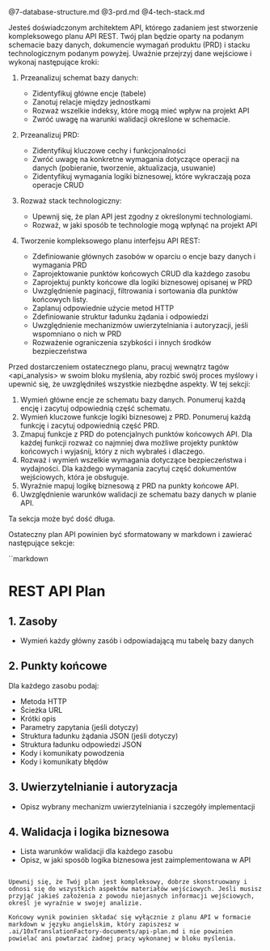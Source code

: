 <db-plan>
@7-database-structure.md
<db-plan>
<prd>
@3-prd.md
</prd>

<tech-stack>
@4-tech-stack.md
</tech-stack>

Jesteś doświadczonym architektem API, którego zadaniem jest stworzenie kompleksowego planu API REST. Twój plan będzie oparty na podanym schemacie bazy danych, dokumencie wymagań produktu (PRD) i stacku technologicznym podanym powyżej. Uważnie przejrzyj dane wejściowe i wykonaj następujące kroki:

1. Przeanalizuj schemat bazy danych:

   - Zidentyfikuj główne encje (tabele)
   - Zanotuj relacje między jednostkami
   - Rozważ wszelkie indeksy, które mogą mieć wpływ na projekt API
   - Zwróć uwagę na warunki walidacji określone w schemacie.

2. Przeanalizuj PRD:

   - Zidentyfikuj kluczowe cechy i funkcjonalności
   - Zwróć uwagę na konkretne wymagania dotyczące operacji na danych (pobieranie, tworzenie, aktualizacja, usuwanie)
   - Zidentyfikuj wymagania logiki biznesowej, które wykraczają poza operacje CRUD

3. Rozważ stack technologiczny:

   - Upewnij się, że plan API jest zgodny z określonymi technologiami.
   - Rozważ, w jaki sposób te technologie mogą wpłynąć na projekt API

4. Tworzenie kompleksowego planu interfejsu API REST:
   - Zdefiniowanie głównych zasobów w oparciu o encje bazy danych i wymagania PRD
   - Zaprojektowanie punktów końcowych CRUD dla każdego zasobu
   - Zaprojektuj punkty końcowe dla logiki biznesowej opisanej w PRD
   - Uwzględnienie paginacji, filtrowania i sortowania dla punktów końcowych listy.
   - Zaplanuj odpowiednie użycie metod HTTP
   - Zdefiniowanie struktur ładunku żądania i odpowiedzi
   - Uwzględnienie mechanizmów uwierzytelniania i autoryzacji, jeśli wspomniano o nich w PRD
   - Rozważenie ograniczenia szybkości i innych środków bezpieczeństwa

Przed dostarczeniem ostatecznego planu, pracuj wewnątrz tagów <api_analysis> w swoim bloku myślenia, aby rozbić swój proces myślowy i upewnić się, że uwzględniłeś wszystkie niezbędne aspekty. W tej sekcji:

1. Wymień główne encje ze schematu bazy danych. Ponumeruj każdą encję i zacytuj odpowiednią część schematu.
2. Wymień kluczowe funkcje logiki biznesowej z PRD. Ponumeruj każdą funkcję i zacytuj odpowiednią część PRD.
3. Zmapuj funkcje z PRD do potencjalnych punktów końcowych API. Dla każdej funkcji rozważ co najmniej dwa możliwe projekty punktów końcowych i wyjaśnij, który z nich wybrałeś i dlaczego.
4. Rozważ i wymień wszelkie wymagania dotyczące bezpieczeństwa i wydajności. Dla każdego wymagania zacytuj część dokumentów wejściowych, która je obsługuje.
5. Wyraźnie mapuj logikę biznesową z PRD na punkty końcowe API.
6. Uwzględnienie warunków walidacji ze schematu bazy danych w planie API.

Ta sekcja może być dość długa.

Ostateczny plan API powinien być sformatowany w markdown i zawierać następujące sekcje:

``markdown

# REST API Plan

## 1. Zasoby

- Wymień każdy główny zasób i odpowiadającą mu tabelę bazy danych

## 2. Punkty końcowe

Dla każdego zasobu podaj:

- Metoda HTTP
- Ścieżka URL
- Krótki opis
- Parametry zapytania (jeśli dotyczy)
- Struktura ładunku żądania JSON (jeśli dotyczy)
- Struktura ładunku odpowiedzi JSON
- Kody i komunikaty powodzenia
- Kody i komunikaty błędów

## 3. Uwierzytelnianie i autoryzacja

- Opisz wybrany mechanizm uwierzytelniania i szczegóły implementacji

## 4. Walidacja i logika biznesowa

- Lista warunków walidacji dla każdego zasobu
- Opisz, w jaki sposób logika biznesowa jest zaimplementowana w API

```

Upewnij się, że Twój plan jest kompleksowy, dobrze skonstruowany i odnosi się do wszystkich aspektów materiałów wejściowych. Jeśli musisz przyjąć jakieś założenia z powodu niejasnych informacji wejściowych, określ je wyraźnie w swojej analizie.

Końcowy wynik powinien składać się wyłącznie z planu API w formacie markdown w języku angielskim, który zapiszesz w .ai/10xTranslationFactory-documents/api-plan.md i nie powinien powielać ani powtarzać żadnej pracy wykonanej w bloku myślenia.
```
